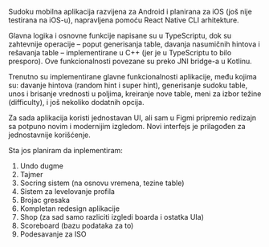 Sudoku mobilna aplikacija razvijena za Android i planirana za iOS (još nije testirana na iOS-u), napravljena pomoću React Native CLI arhitekture.

Glavna logika i osnovne funkcije napisane su u TypeScriptu, dok su zahtevnije operacije – poput generisanja table, davanja nasumičnih hintova i rešavanja table – implementirane u C++ (jer je u TypeScriptu to bilo presporo). Ove funkcionalnosti povezane su preko JNI bridge-a u Kotlinu.

Trenutno su implementirane glavne funkcionalnosti aplikacije, među kojima su:
davanje hintova (random hint i super hint), generisanje sudoku table, unos i brisanje vrednosti u poljima, kreiranje nove table, meni za izbor težine (difficulty), i još nekoliko dodatnih opcija.

Za sada aplikacija koristi jednostavan UI, ali sam u Figmi pripremio redizajn sa potpuno novim i modernijim izgledom. Novi interfejs je prilagođen za jednostavnije korišćenje.

Sta jos planiram da inplementiram:
1. Undo dugme
2. Tajmer
3. Socring sistem (na osnovu vremena, tezine table)
4. Sistem za levelovanje profila
5. Brojac gresaka
6. Kompletan redesign aplikacije
7. Shop (za sad samo razliciti izgledi boarda i ostatka UIa)
8. Scoreboard (bazu podataka za to)
9. Podesavanje za ISO
